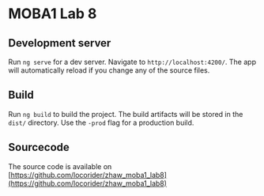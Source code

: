 # MOBA1 Lab 8

## Development server
Run `ng serve` for a dev server. Navigate to `http://localhost:4200/`. The app will automatically reload if you change any of the source files.

## Build

Run `ng build` to build the project. The build artifacts will be stored in the `dist/` directory. Use the `-prod` flag for a production build.

## Sourcecode
The source code is available on [https://github.com/locorider/zhaw_moba1_lab8](https://github.com/locorider/zhaw_moba1_lab8)
